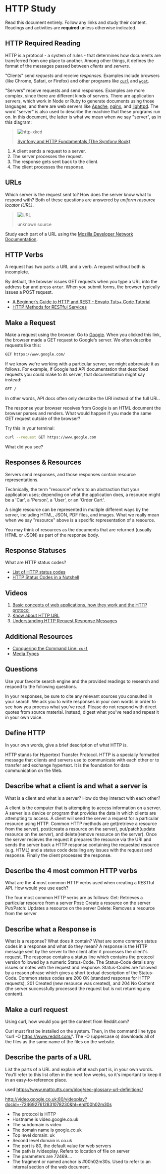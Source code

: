 # HTTP Study

Read this document entirely. Follow any links and study their content. Readings
and activities are **required** unless otherwise indicated.

## HTTP Required Reading

HTTP is a protocol - a system of rules - that determines how documents are
transferred from one place to another. Among other things, it defines the format
of the messages passed between *clients* and *servers*.

"Clients" send *requests* and receive *responses*. Examples include browsers
(like Chrome, Safari, or Firefox) and other programs like
[`curl`](http://curl.haxx.se/docs/) and
[`wget`](http://www.gnu.org/software/wget/manual/wget.html).

"Servers" receive requests and send responses. Examples are more complex, since
there are different kinds of servers. There are application servers, which work
in Node or Ruby to generate documents using those languages, and there are web
servers like [Apache](http://httpd.apache.org/), [nginx](http://nginx.com/), and
[lighttpd](https://www.lighttpd.net). The word "server" is also used to describe
the machine that these programs run on. In this document, the latter is what we
mean when we say "server", as in this diagram:

> ![http-xkcd](https://cloud.githubusercontent.com/assets/388761/12621764/0ffb527e-c4f0-11e5-87ae-d597e3835fcd.png)
>
> [Symfony and HTTP Fundamentals (The Symfony Book)](http://symfony.com/doc/current/book/http_fundamentals.html)

1.  A client sends a request to a server.
1.  The server processes the request.
1.  The response gets sent back to the client.
1.  The client processes the response.

## URLs

Which server is the request sent to? How does the server know what to respond
with? Both of these questions are answered by *uniform resource locator (URL)*.

> ![URL](https://cloud.githubusercontent.com/assets/388761/12622184/2c0143dc-c4f2-11e5-84af-55f723dd6639.png)
>
> unknown source

Study each part of a URL using the [Mozilla Developer Network
Documentation](https://developer.mozilla.org/en-US/docs/Learn/Common_questions/What_is_a_URL).

## HTTP Verbs

A request has two parts: a URL and a verb. A request without both is incomplete.

By default, the browser issues GET requests when you type a URL into the address
bar and press `enter`. When you submit forms, the browser typically issues a
POST request.

-   [A Beginner’s Guide to HTTP and REST - Envato Tuts+ Code Tutorial](http://code.tutsplus.com/tutorials/a-beginners-guide-to-http-and-rest--net-16340)
-   [HTTP Methods for RESTful Services](http://www.restapitutorial.com/lessons/httpmethods.html)

## Make a Request

Make a request using the browser. Go to [Google](https://www.google.com). When
you clicked this link, the browser made a GET request to Google's server. We
often describe requests like this:

```txt
GET https://www.google.com/
```

If we know we're working with a particular server, we might abbreviate
it as follows. For example, if Google had API documentation that described
requests you could make to its server, that documentation might say instead:

```txt
GET /
```

In other words, API docs often only describe the URI instead of the full URL.

The response your browser receives from Google is an HTML document the browser
parses and renders. What would happen if you made the same GET request outside
of the browser?

Try this in your terminal:

```sh
curl --request GET https://www.google.com
```

What did you see?

## Responses & Resources

Servers send responses, and those responses contain resource representations.

Technically, the term "resource" refers to an abstraction that your application
uses; depending on what the application does, a resource might be a 'Car', a
'Person', a 'User', or an 'Order Cart'.

A single resource can be represented in multiple different ways by the server,
including HTML, JSON, PDF files, and images. What we really mean when we say
"resource" above is a specific representation of a resource.

You may think of resources as the documents that are returned (usually HTML or
JSON) as part of the response body.

## Response Statuses

What are HTTP status codes?

-   [List of HTTP status codes](https://en.wikipedia.org/wiki/List_of_HTTP_status_codes)
-   [HTTP Status Codes in a Nutshell](https://twitter.com/stevelosh/status/372740571749572610)

## Videos

1.  [Basic concepts of web applications, how they work and the HTTP protocol](https://www.youtube.com/watch?v=RsQ1tFLwldY)
1.  [Know about HTTP URL](https://www.youtube.com/watch?v=ADQ_rhefgEk)
1.  [Understanding HTTP Request Response Messages](https://www.youtube.com/watch?v=sxiRFwQ1RJ4)

## Additional Resources

-   [Conquering the Command Line: `curl`](http://conqueringthecommandline.com/book/curl)
-   [Media Types](http://en.wikipedia.org/wiki/Internet_media_type)

## Questions

Use your favorite search engine and the provided readings to research and
respond to the following questions.

In your responses, be sure to cite any relevant sources you consulted in your
search. We ask you to write responses in your own words in order to see how you
process what you've read. Please do not respond with direct quotes from source
material. Instead, digest what you've read and repeat it in your own voice.

## Define HTTP

In your own words, give a brief description of what HTTP is.

HTTP stands for Hypertext Transfer Protocol. HTTP is a specially formatted message that clients and servers use to communicate with each other or to transfer and exchange hypertext. It is the foundation for data communication on the Web.

## Describe what a client is and what a server is

 What is a client and what is a server? How do they interact with each other?

A client is the computer that is attempting to access information on a server. A server is a device or program that provides the data in which clients are attempting to access. A client will send the server a request for a particular resource using HTTP. Common HTTP methods are get(retrieve a resource from the server), post(create a resource on the server), put/patch(update resource on the server), and delete(remove resource on the server). Once the server recieves the request it prepares the resource via the URI and sends the server back a HTTP response containing the requested resource (e.g. HTML) and a status code detailing any issues with the request and response. Finally the client processes the response.

## Describe the 4 most common HTTP verbs

What are the 4 most common HTTP verbs used when creating a RESTful API. How
would you use each?

The four most common HTTP verbs are as follows:
  Get: Retrieves a particular resource from a server
  Post: Create a resource on the server
  Put/Patch: Updates a resource on the server
  Delete: Removes a resource from the server

## Describe what a Response is

What is a response? What does it contain? What are some common status codes in a
response and what do they mean?
A response is the HTTP message sent by the server to the client after it processes the client's request. The response contains a status line which contains the protocol version followed by a numeric Status-Code. The Status-Code details any issues or notes with the request and response. Status-Codes are followed by a reason phrase which gives a short textual description of the Status-Code. Common status codes are 200 OK (standard response for HTTP requests), 201 Created (new resource was created), and 204 No Content (the server successfully processed the request but is not returning any content).



## Make a curl request

Using curl, how would you get the content from Reddit.com?

Curl must first be installed on the system. Then, in the command line type 'curl -O https://www.reddit.com/'. The -O (uppercase o) downloads all of the files as the same name of the files on the website.

## Describe the parts of a URL

List the parts of a URL and explain what each part is, in your own words. You'll
refer to this list often in the next few weeks, so it's important to keep it in
an easy-to-reference place.

used https://www.mattcutts.com/blog/seo-glossary-url-definitions/

http://video.google.co.uk:80/videoplay?docid=-7246927612831078230&hl=en#00h02m30s

- The protocol is HTTP
- Hostname is video.google.co.uk
- The subdomain is video
- The domain name is google.co.uk
- Top level domain: uk
- Second level domain is co.uk
- The port is 80, the default value for web servers
- The path is /videoplay. Refers to location of file on server
- The parameters are 72469....
- The fragment or named anchor is #00h02m30s. Used to refer to an internal section of the web document.
